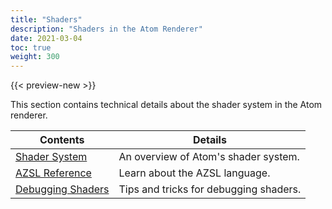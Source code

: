 ```yaml
---
title: "Shaders"
description: "Shaders in the Atom Renderer"
date: 2021-03-04
toc: true
weight: 300
---
```


{{< preview-new >}}

This section contains technical details about the shader system in the Atom renderer.

| Contents                        | Details |
|--------------------------------------|---------|
| [Shader System](shader-system.md) | An overview of Atom's shader system. |
| [AZSL Reference](azsl-reference/_index.md) | Learn about the AZSL language. |
| [Debugging Shaders](debugging-shaders.md) | Tips and tricks for debugging shaders. |
